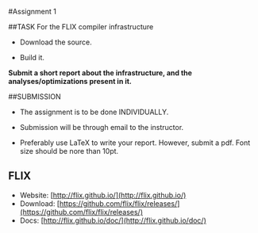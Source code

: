#Assignment 1 

##TASK
For the FLIX compiler infrastructure 

* Download the source.

* Build it.

__Submit a short report about the infrastructure, and the
analyses/optimizations present in it.__

##SUBMISSION

* The assignment is to be done INDIVIDUALLY.

* Submission will be through email to the instructor.

* Preferably use LaTeX to write your report. However, submit a pdf.
  Font size should be nore than 10pt.

## FLIX

* Website: [http://flix.github.io/](http://flix.github.io/)
* Download:  [https://github.com/flix/flix/releases/](https://github.com/flix/flix/releases/)
* Docs: [http://flix.github.io/doc/](http://flix.github.io/doc/)



